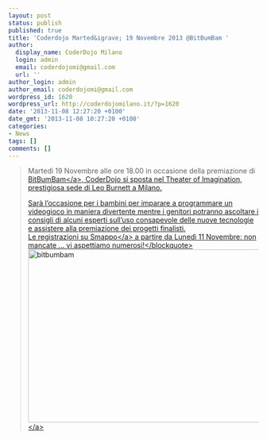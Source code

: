 ```yaml
---
layout: post
status: publish
published: true
title: 'Coderdojo Marted&igrave; 19 Novembre 2013 @BitBumBam '
author:
  display_name: CoderDojo Milano
  login: admin
  email: coderdojomi@gmail.com
  url: ''
author_login: admin
author_email: coderdojomi@gmail.com
wordpress_id: 1620
wordpress_url: http://coderdojomilano.it/?p=1620
date: '2013-11-08 12:27:20 +0100'
date_gmt: '2013-11-08 10:27:20 +0100'
categories:
- News
tags: []
comments: []
---
```

<blockquote>Marted&igrave; 19 Novembre alle ore 18.00 in occasione della premiazione di <a href="http:&#47;&#47;www.genitorichannel.it&#47;scuola&#47;coderdojo-premiazione-bitbumbam-ingdirect.html" target="_blank">BitBumBam<&#47;a>, CoderDojo si sposta nel Theater of Imagination, prestigiosa sede di Leo Burnett a Milano.</p>
<p>Sar&agrave; l&rsquo;occasione per i bambini per imparare a programmare un videogioco in maniera divertente mentre i genitori potranno ascoltare i consigli di alcuni esperti sull&rsquo;uso consapevole delle nuove tecnologie e assistere alla premiazione dei progetti finalisti.<br />
Le registrazioni su <a href="http:&#47;&#47;www.smappo.it&#47;event&#47;527cb0250d2b9_coderdojo-milano-bitbumbam.html" target="_blank">Smappo<&#47;a> a partire da Luned&igrave; 11 Novembre: non mancate &hellip; vi aspettiamo numerosi!<&#47;blockquote><br />
<a href="http:&#47;&#47;coderdojomilano.it&#47;wp-content&#47;uploads&#47;2013&#47;11&#47;bitbumbam.jpg"><img class="size-full wp-image-1621 aligncenter" alt="bitbumbam" src="http:&#47;&#47;coderdojomilano.it&#47;wp-content&#47;uploads&#47;2013&#47;11&#47;bitbumbam.jpg" width="620" height="349" &#47;><&#47;a></p>
